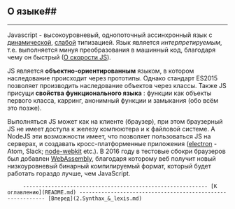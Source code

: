 ## О языке##


----------
Javascript  - высокоуровневый, однопоточный ассинхронный язык с
[динамической](https://ru.wikipedia.org/wiki/%D0%94%D0%B8%D0%BD%D0%B0%D0%BC%D0%B8%D1%87%D0%B5%D1%81%D0%BA%D0%B0%D1%8F_%D1%82%D0%B8%D0%BF%D0%B8%D0%B7%D0%B0%D1%86%D0%B8%D1%8F),
[слабой](https://ru.wikipedia.org/wiki/%D0%A1%D0%B8%D0%BB%D1%8C%D0%BD%D0%B0%D1%8F_%D0%B8_%D1%81%D0%BB%D0%B0%D0%B1%D0%B0%D1%8F_%D1%82%D0%B8%D0%BF%D0%B8%D0%B7%D0%B0%D1%86%D0%B8%D1%8F)
типизацией. Язык является *интерпретируемым*, т.е. выполняется минуя преобразования в машинный код, благодаря чему он быстрый ([О скорости JS](https://habrahabr.ru/post/281879/)).

JS является **объектно-ориентированным** языком, в котором наследование происходит
через прототипы. Однако стандарт ES2015 позволяет производить наследование объектов
через классы. Также JS присущи **свойства функционального языка** : функции как
объекты первого класса, карринг, анонимный функции и замыкания (обо всём это позже).

Выполняться JS может как на клиенте (браузер), при этом браузерный JS не имеет
доступа к железу компюютера и к файловой системе. А NodeJS эти возможности имеет,
что позволяет пользоваться JS на серверах, и создавать кросс-платформенные  приложения
 ([electron](http://electron.atom.io/) - Atom, Slack; [node-webkit](https://nwjs.io/) etc.).
В 2016 году в тестовые сбокри браузеров был добавлен [WebAssembly](https://habrahabr.ru/post/261205/),
благодаря которому веб получит новый низкоуровневый бинарный компилируемый формат,
 который будет работать гораздо лучше, чем JavaScript.

         ----------------------------------------------------------- [К оглавлению](README.md) ----------------------------------------------------------- [Вперед](2.Synthax_&_lexis.md)
